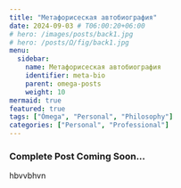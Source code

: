 ```yaml
---
title: "Метафорисеская автобиография"
date: 2024-09-03 # T06:00:20+06:00
# hero: /images/posts/back1.jpg
# hero: /posts/Ω/fig/back1.jpg
menu:
  sidebar:
    name: Метафорисеская автобиография
    identifier: meta-bio
    parent: omega-posts
    weight: 10
mermaid: true
featured: true
tags: ["Ómega", "Personal", "Philosophy"]
categories: ["Personal", "Professional"]
---
```

### Complete Post Coming Soon...
hbvvbhvn